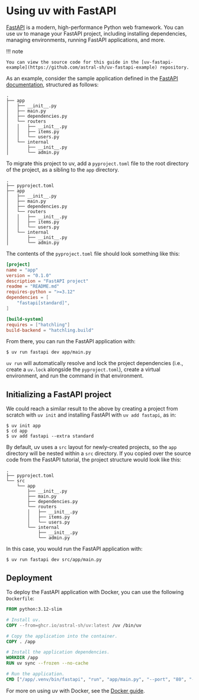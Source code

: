 # Using uv with FastAPI

[FastAPI](https://github.com/fastapi/fastapi) is a modern, high-performance Python web framework.
You can use uv to manage your FastAPI project, including installing dependencies, managing
environments, running FastAPI applications, and more.

!!! note

    You can view the source code for this guide in the [uv-fastapi-example](https://github.com/astral-sh/uv-fastapi-example) repository.

As an example, consider the sample application defined in the
[FastAPI documentation](https://fastapi.tiangolo.com/tutorial/bigger-applications/), structured as
follows:

```plaintext
.
├── app
│   ├── __init__.py
│   ├── main.py
│   ├── dependencies.py
│   └── routers
│   │   ├── __init__.py
│   │   ├── items.py
│   │   └── users.py
│   └── internal
│       ├── __init__.py
│       └── admin.py
```

To migrate this project to uv, add a `pyproject.toml` file to the root directory of the project, as
a sibling to the `app` directory.

```plaintext
.
├── pyproject.toml
├── app
│   ├── __init__.py
│   ├── main.py
│   ├── dependencies.py
│   └── routers
│   │   ├── __init__.py
│   │   ├── items.py
│   │   └── users.py
│   └── internal
│       ├── __init__.py
│       └── admin.py
```

The contents of the `pyproject.toml` file should look something like this:

```toml title="pyproject.toml"
[project]
name = "app"
version = "0.1.0"
description = "FastAPI project"
readme = "README.md"
requires-python = ">=3.12"
dependencies = [
    "fastapi[standard]",
]

[build-system]
requires = ["hatchling"]
build-backend = "hatchling.build"
```

From there, you can run the FastAPI application with:

```console
$ uv run fastapi dev app/main.py
```

`uv run` will automatically resolve and lock the project dependencies (i.e., create a `uv.lock`
alongside the `pyproject.toml`), create a virtual environment, and run the command in that
environment.

## Initializing a FastAPI project

We could reach a similar result to the above by creating a project from scratch with `uv init` and
installing FastAPI with `uv add fastapi`, as in:

```console
$ uv init app
$ cd app
$ uv add fastapi --extra standard
```

By default, uv uses a `src` layout for newly-created projects, so the `app` directory will be nested
within a `src` directory. If you copied over the source code from the FastAPI tutorial, the project
structure would look like this:

```plaintext
.
├── pyproject.toml
└── src
    └── app
        ├── __init__.py
        ├── main.py
        ├── dependencies.py
        └── routers
        │   ├── __init__.py
        │   ├── items.py
        │   └── users.py
        └── internal
            ├── __init__.py
            └── admin.py
```

In this case, you would run the FastAPI application with:

```console
$ uv run fastapi dev src/app/main.py
```

## Deployment

To deploy the FastAPI application with Docker, you can use the following `Dockerfile`:

```dockerfile title="Dockerfile"
FROM python:3.12-slim

# Install uv.
COPY --from=ghcr.io/astral-sh/uv:latest /uv /bin/uv

# Copy the application into the container.
COPY . /app

# Install the application dependencies.
WORKDIR /app
RUN uv sync --frozen --no-cache

# Run the application.
CMD ["/app/.venv/bin/fastapi", "run", "app/main.py", "--port", "80", "--host", "0.0.0.0"]
```

For more on using uv with Docker, see the [Docker guide](./docker.md).
